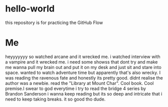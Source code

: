 # hello-world
this repository is for practicing the GitHub Flow

# Me
heyyyyyyy so watched arcane and it wrecked me. i watched interview with a vampire and it wrecked me. i need  some showss that dont try and make me wanna pull my brain out and put it on my desk and just sit and stare into space.
wanted to watch adventure time but apparently that's also wrecky.
I was reading the ravenous fate and honestly its pretty good. didnt realise the author was a newbie. read the "Library at Mount Char". Cool book. Cool premise.I swear to god everytime i try to read the bridge 4 series by Brandon Sanderson i wanna keep reading but its so deep and intricate that i need to keep taking breaks. it so good tho dude.
